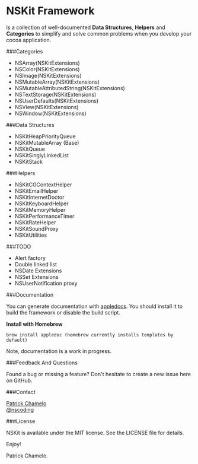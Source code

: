 NSKit Framework
=====

Is a collection of well-documented __Data Structures__, __Helpers__ and __Categories__ to simplify and solve common problems when you develop your cocoa application. 

###Categories
- NSArray(NSKitExtensions)
- NSColor(NSKitExtensions)
- NSImage(NSKitExtensions)
- NSMutableArray(NSKitExtensions)
- NSMutableAttributedString(NSKitExtensions)
- NSTextStorage(NSKitExtensions)
- NSUserDefaults(NSKitExtensions)
- NSView(NSKitExtensions)
- NSWindow(NSKitExtensions)

###Data Structures
- NSKitHeapPriorityQueue
- NSKitMutableArray (Base)
- NSKitQueue
- NSKitSinglyLinkedList
- NSKitStack

###Helpers
- NSKitCGContextHelper
- NSKitEmailHelper
- NSKitInternetDoctor
- NSKitKeyboardHelper
- NSKitMemoryHelper
- NSKitPerformanceTimer
- NSKitRateHelper
- NSKitSoundProxy
- NSKitUtilities

###TODO
- Alert factory
- Double linked list
- NSDate Extensions
- NSSet Extensions
- NSUserNotification proxy

###Documentation

You can generate documentation with [appledocs](https://github.com/tomaz/appledoc). You should install it to build the framework or disable the build script.

**Install with Homebrew** 

    brew install appledoc (homebrew currently installs templates by default)

Note, documentation is a work in progress.

###Feedback And Questions

Found a bug or missing a feature? Don't hesitate to create a new issue here on GitHub.

###Contact

[Patrick Chamelo](https://github.com/nscoding)<br />
[@nscoding](https://twitter.com/nscoding)

###License

NSKit is available under the MIT license. See the LICENSE file for details.

Enjoy!

Patrick Chamelo.
